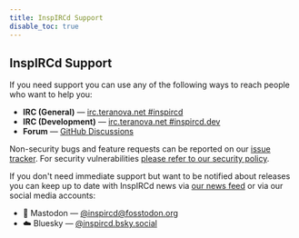 ```yaml
---
title: InspIRCd Support
disable_toc: true
---
```


## InspIRCd Support

If you need support you can use any of the following ways to reach people who want to help you:

- **IRC (General)** &mdash; [irc.teranova.net #inspircd](ircs://irc.teranova.net/inspircd)
- **IRC (Development)** &mdash; [irc.teranova.net #inspircd.dev](ircs://irc.teranova.net/inspircd.dev)
- **Forum** &mdash; [GitHub Discussions](https://github.com/orgs/inspircd/discussions)

Non-security bugs and feature requests can be reported on our [issue tracker](https://github.com/inspircd/inspircd/issues). For security vulnerabilities [please refer to our security policy](https://github.com/inspircd/inspircd/security/policy).

If you don't need immediate support but want to be notified about releases you can keep up to date with InspIRCd news via [our news feed](https://www.inspircd.org/atom.xml) or via our social media accounts:

- 🐘 Mastodon &mdash; [@inspircd@fosstodon.org](https://fosstodon.org/@inspircd)
- ☁️ Bluesky &mdash; [@inspircd.bsky.social](https://bsky.app/profile/inspircd.bsky.social)
